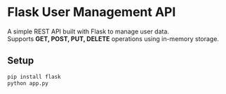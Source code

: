 # Flask User Management API

A simple REST API built with Flask to manage user data.  
Supports **GET, POST, PUT, DELETE** operations using in-memory storage.

## Setup

```bash
pip install flask
python app.py
